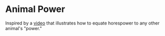 # Animal Power
Inspired by a [video](https://youtu.be/yKfMWIQXHRE) that illustrates how to equate horespower to any other animal's "power."
